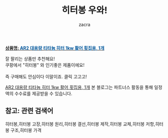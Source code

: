 ﻿---
layout: post
title:  "히터봉 우와!"
author: zacra
categories: [ 아이템 ]
tags: [히터봉,히터봉 고장,히터봉 원리,히터봉 결선,히터봉 제작,히터봉 교체,히터봉 저항,히터봉 구조,히터봉 가격]
image: https://static.coupangcdn.com/image/vendor_inventory/0233/3bb090a5c5e940273bab8c3d92cc16cf4f214cd0ac9d8b01e2c00d4e9c97.jpeg 
description: "쿠팡에서 히터봉 관련 상품으로 가장 잘팔리는 제품 중 하나라는 사실!!."
rating: 4.5
---

<a href="https://link.coupang.com/re/AFFSDP?lptag=AF8407795&pageKey=2349702902&itemId=4074894526&vendorItemId=72119973226&traceid=V0-153-ddd766f44c4a2db9"><b>상품명: <font color='#01579B'>AR2 대용량 티타늄 히터 1kw 활어 횟집용, 1개</font></b></a>

잘 팔리는 상품만 추천해요!<br/>
쿠팡에서 "히터봉" 와 인기좋은 제품이에요!<br/><br/>
즉 구매해도 안심이다 이말이죠. 클릭 고고고! <br/>



<a href="https://link.coupang.com/re/AFFSDP?lptag=AF8407795&pageKey=2349702902&itemId=4074894526&vendorItemId=72119973226&traceid=V0-153-ddd766f44c4a2db9">AR2 대용량 티타늄 히터 1kw 활어 횟집용, 1개</a>
본 블로그는 파트너스 활동을 통해 일정액의 수수료를 제공받을 수 있습니다.

## 참고: 관련 검색어    
히터봉,히터봉 고장,히터봉 원리,히터봉 결선,히터봉 제작,히터봉 교체,히터봉 저항,히터봉 구조,히터봉 가격
